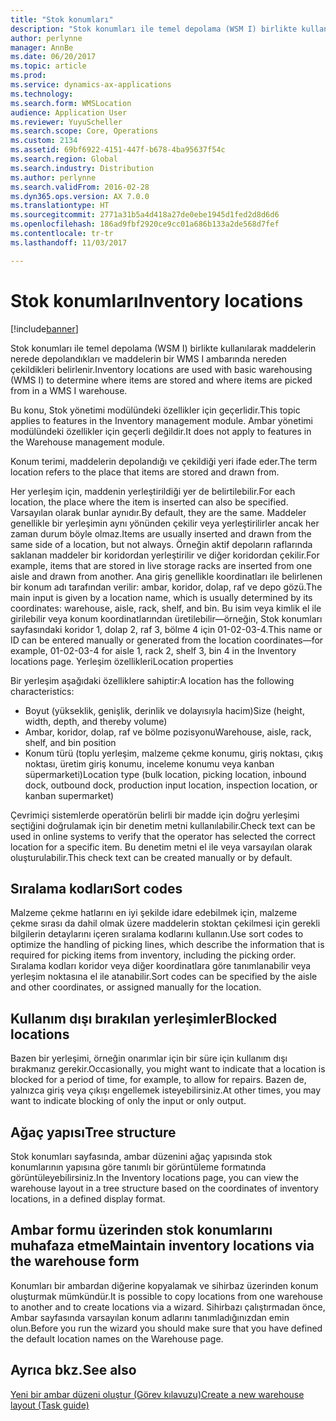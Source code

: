 ```yaml
---
title: "Stok konumları"
description: "Stok konumları ile temel depolama (WSM I) birlikte kullanılarak maddelerin nerede depolandıkları ve maddelerin bir WMS I ambarında nereden çekildikleri belirlenir."
author: perlynne
manager: AnnBe
ms.date: 06/20/2017
ms.topic: article
ms.prod: 
ms.service: dynamics-ax-applications
ms.technology: 
ms.search.form: WMSLocation
audience: Application User
ms.reviewer: YuyuScheller
ms.search.scope: Core, Operations
ms.custom: 2134
ms.assetid: 69bf6922-4151-447f-b678-4ba95637f54c
ms.search.region: Global
ms.search.industry: Distribution
ms.author: perlynne
ms.search.validFrom: 2016-02-28
ms.dyn365.ops.version: AX 7.0.0
ms.translationtype: HT
ms.sourcegitcommit: 2771a31b5a4d418a27de0ebe1945d1fed2d8d6d6
ms.openlocfilehash: 186ad9fbf2920ce9cc01a686b133a2de568d7fef
ms.contentlocale: tr-tr
ms.lasthandoff: 11/03/2017

---
```


# <a name="inventory-locations"></a><span data-ttu-id="70244-103">Stok konumları</span><span class="sxs-lookup"><span data-stu-id="70244-103">Inventory locations</span></span>

[!include[banner](../includes/banner.md)]


<span data-ttu-id="70244-104">Stok konumları ile temel depolama (WSM I) birlikte kullanılarak maddelerin nerede depolandıkları ve maddelerin bir WMS I ambarında nereden çekildikleri belirlenir.</span><span class="sxs-lookup"><span data-stu-id="70244-104">Inventory locations are used with basic warehousing (WMS I) to determine where items are stored and where items are picked from in a WMS I warehouse.</span></span>

<span data-ttu-id="70244-105">Bu konu, Stok yönetimi modülündeki özellikler için geçerlidir.</span><span class="sxs-lookup"><span data-stu-id="70244-105">This topic applies to features in the Inventory management module.</span></span> <span data-ttu-id="70244-106">Ambar yönetimi modülündeki özellikler için geçerli değildir.</span><span class="sxs-lookup"><span data-stu-id="70244-106">It does not apply to features in the Warehouse management module.</span></span>

<span data-ttu-id="70244-107">Konum terimi, maddelerin depolandığı ve çekildiği yeri ifade eder.</span><span class="sxs-lookup"><span data-stu-id="70244-107">The term location refers to the place that items are stored and drawn from.</span></span>

<span data-ttu-id="70244-108">Her yerleşim için, maddenin yerleştirildiği yer de belirtilebilir.</span><span class="sxs-lookup"><span data-stu-id="70244-108">For each location, the place where the item is inserted can also be specified.</span></span> <span data-ttu-id="70244-109">Varsayılan olarak bunlar aynıdır.</span><span class="sxs-lookup"><span data-stu-id="70244-109">By default, they are the same.</span></span> <span data-ttu-id="70244-110">Maddeler genellikle bir yerleşimin aynı yönünden çekilir veya yerleştirilirler ancak her zaman durum böyle olmaz.</span><span class="sxs-lookup"><span data-stu-id="70244-110">Items are usually inserted and drawn from the same side of a location, but not always.</span></span> <span data-ttu-id="70244-111">Örneğin aktif depoların raflarında saklanan maddeler bir koridordan yerleştirilir ve diğer koridordan çekilir.</span><span class="sxs-lookup"><span data-stu-id="70244-111">For example, items that are stored in live storage racks are inserted from one aisle and drawn from another.</span></span> <span data-ttu-id="70244-112">Ana giriş genellikle koordinatları ile belirlenen bir konum adı tarafından verilir: ambar, koridor, dolap, raf ve depo gözü.</span><span class="sxs-lookup"><span data-stu-id="70244-112">The main input is given by a location name, which is usually determined by its coordinates: warehouse, aisle, rack, shelf, and bin.</span></span> <span data-ttu-id="70244-113">Bu isim veya kimlik el ile girilebilir veya konum koordinatlarından üretilebilir—örneğin, Stok konumları sayfasındaki koridor 1, dolap 2, raf 3, bölme 4 için 01-02-03-4.</span><span class="sxs-lookup"><span data-stu-id="70244-113">This name or ID can be entered manually or generated from the location coordinates—for example, 01-02-03-4 for aisle 1, rack 2, shelf 3, bin 4 in the Inventory locations page.</span></span>
<span data-ttu-id="70244-114">Yerleşim özellikleri</span><span class="sxs-lookup"><span data-stu-id="70244-114">Location properties</span></span>

<span data-ttu-id="70244-115">Bir yerleşim aşağıdaki özelliklere sahiptir:</span><span class="sxs-lookup"><span data-stu-id="70244-115">A location has the following characteristics:</span></span>
-   <span data-ttu-id="70244-116">Boyut (yükseklik, genişlik, derinlik ve dolayısıyla hacim)</span><span class="sxs-lookup"><span data-stu-id="70244-116">Size (height, width, depth, and thereby volume)</span></span>
-   <span data-ttu-id="70244-117">Ambar, koridor, dolap, raf ve bölme pozisyonu</span><span class="sxs-lookup"><span data-stu-id="70244-117">Warehouse, aisle, rack, shelf, and bin position</span></span>
-   <span data-ttu-id="70244-118">Konum türü (toplu yerleşim, malzeme çekme konumu, giriş noktası, çıkış noktası, üretim giriş konumu, inceleme konumu veya kanban süpermarketi)</span><span class="sxs-lookup"><span data-stu-id="70244-118">Location type (bulk location, picking location, inbound dock, outbound dock, production input location, inspection location, or kanban supermarket)</span></span>

<span data-ttu-id="70244-119">Çevrimiçi sistemlerde operatörün belirli bir madde için doğru yerleşimi seçtiğini doğrulamak için bir denetim metni kullanılabilir.</span><span class="sxs-lookup"><span data-stu-id="70244-119">Check text can be used in online systems to verify that the operator has selected the correct location for a specific item.</span></span> <span data-ttu-id="70244-120">Bu denetim metni el ile veya varsayılan olarak oluşturulabilir.</span><span class="sxs-lookup"><span data-stu-id="70244-120">This check text can be created manually or by default.</span></span>

## <a name="sort-codes"></a><span data-ttu-id="70244-121">Sıralama kodları</span><span class="sxs-lookup"><span data-stu-id="70244-121">Sort codes</span></span>
<span data-ttu-id="70244-122">Malzeme çekme hatlarını en iyi şekilde idare edebilmek için, malzeme çekme sırası da dahil olmak üzere maddelerin stoktan çekilmesi için gerekli bilgilerin detaylarını içeren sıralama kodlarını kullanın.</span><span class="sxs-lookup"><span data-stu-id="70244-122">Use sort codes to optimize the handling of picking lines, which describe the information that is required for picking items from inventory, including the picking order.</span></span> <span data-ttu-id="70244-123">Sıralama kodları koridor veya diğer koordinatlara göre tanımlanabilir veya yerleşim noktasına el ile atanabilir.</span><span class="sxs-lookup"><span data-stu-id="70244-123">Sort codes can be specified by the aisle and other coordinates, or assigned manually for the location.</span></span>

## <a name="blocked-locations"></a><span data-ttu-id="70244-124">Kullanım dışı bırakılan yerleşimler</span><span class="sxs-lookup"><span data-stu-id="70244-124">Blocked locations</span></span>
<span data-ttu-id="70244-125">Bazen bir yerleşimi, örneğin onarımlar için bir süre için kullanım dışı bırakmanız gerekir.</span><span class="sxs-lookup"><span data-stu-id="70244-125">Occasionally, you might want to indicate that a location is blocked for a period of time, for example, to allow for repairs.</span></span> <span data-ttu-id="70244-126">Bazen de, yalnızca giriş veya çıkışı engellemek isteyebilirsiniz.</span><span class="sxs-lookup"><span data-stu-id="70244-126">At other times, you may want to indicate blocking of only the input or only output.</span></span>

## <a name="tree-structure"></a><span data-ttu-id="70244-127">Ağaç yapısı</span><span class="sxs-lookup"><span data-stu-id="70244-127">Tree structure</span></span>

<span data-ttu-id="70244-128">Stok konumları sayfasında, ambar düzenini ağaç yapısında stok konumlarının yapısına göre tanımlı bir görüntüleme formatında görüntüleyebilirsiniz.</span><span class="sxs-lookup"><span data-stu-id="70244-128">In the Inventory locations page, you can view the warehouse layout in a tree structure based on the coordinates of inventory locations, in a defined display format.</span></span>

## <a name="maintain-inventory-locations-via-the-warehouse-form"></a><span data-ttu-id="70244-129">Ambar formu üzerinden stok konumlarını muhafaza etme</span><span class="sxs-lookup"><span data-stu-id="70244-129">Maintain inventory locations via the warehouse form</span></span>

<span data-ttu-id="70244-130">Konumları bir ambardan diğerine kopyalamak ve sihirbaz üzerinden konum oluşturmak mümkündür.</span><span class="sxs-lookup"><span data-stu-id="70244-130">It is possible to copy locations from one warehouse to another and to create locations via a wizard.</span></span> <span data-ttu-id="70244-131">Sihirbazı çalıştırmadan önce, Ambar sayfasında varsayılan konum adlarını tanımladığınızdan emin olun.</span><span class="sxs-lookup"><span data-stu-id="70244-131">Before you run the wizard you should make sure that you have defined the default location names on the Warehouse page.</span></span>



<a name="see-also"></a><span data-ttu-id="70244-132">Ayrıca bkz.</span><span class="sxs-lookup"><span data-stu-id="70244-132">See also</span></span>
--------

[<span data-ttu-id="70244-133">Yeni bir ambar düzeni oluştur (Görev kılavuzu)</span><span class="sxs-lookup"><span data-stu-id="70244-133">Create a new warehouse layout (Task guide)</span></span>](tasks/create-new-warehouse-layout.md)


